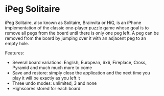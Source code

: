 iPeg Solitaire
==============

iPeg Solitaire, also known as Solitaire, Brainvita or HiQ, is an iPhone implementation of the classic one-player puzzle game whose goal is to remove all pegs from the board until there is only one peg left. A peg can be removed from the board by jumping over it with an adjacent peg to an empty hole.

Features:

+ Several board variations: English, European, 6x6, Fireplace, Cross, Pyramid and much much more to come
+ Save and restore: simply close the application and the next time you play it will be exactly as you left it
+ Three undo modes: unlimited, 3 and none
+ Highscores stored for each board
